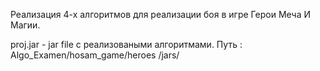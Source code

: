 Реализация 4-х алгоритмов для реализации боя в игре Герои Меча И Магии.

proj.jar - jar file с реализоваными алгоритмами. 
Путь : Algo_Examen/hosam_game/heroes
/jars/
